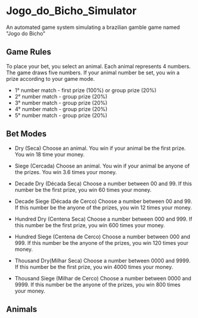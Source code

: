 # Jogo_do_Bicho_Simulator

An automated game system simulating a brazilian gamble game named "Jogo do Bicho"

## Game Rules 

To place your bet, you select an animal.
Each animal represents 4 numbers.
The game draws five numbers.
If your animal number be set, you win a prize according to your game mode.

- 1° number match  - first prize (100%) or group prize (20%)
- 2° number match  - group prize (20%)
- 3° number match  - group prize (20%)
- 4° number match  - group prize (20%)
- 5° number match  - group prize (20%)
  

## Bet Modes

- Dry (Seca) 
Choose an animal.
You win if your animal be the first prize. 
You win 18 time your money.

- Siege (Cercada) 
Choose an animal.
You win if your animal be anyone of the prizes.
You win 3.6 times your money.

- Decade Dry (Década Seca) 
Choose a number between 00 and 99.
If this number be the first prize, you win 60 times your money.

- Decade Siege (Década de Cerco) 
Choose a number between 00 and 99.
If this number be the anyone of the prizes, you win 12 times your money.

- Hundred Dry (Centena Seca) 
Choose a number between 000 and 999.
If this number be the first prize, you win 600 times your money.

- Hundred Siege (Centena de Cerco) 
Choose a number between 000 and 999.
If this number be the anyone of the prizes, you win 120 times your money.

- Thousand Dry(Milhar Seca) 
Choose a number between 0000 and 9999.
If this number be the first prize, you win 4000 times your money.

- Thousand Siege (Milhar de Cerco) 
Choose a number between 0000 and 9999.
If this number be the anyone of the prizes, you win 800 times your money.

## Animals

